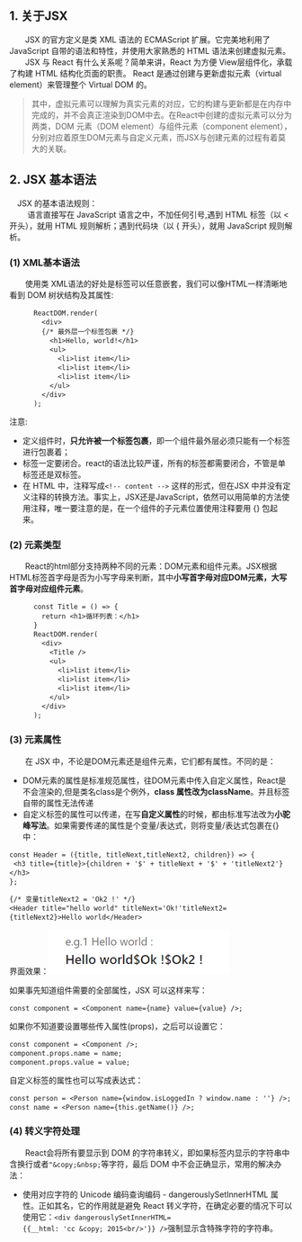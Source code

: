 ## 1. 关于JSX
&emsp;&emsp;JSX 的官方定义是类 XML 语法的 ECMAScript 扩展。它完美地利用了 JavaScript 自带的语法和特性，并使用大家熟悉的 HTML 语法来创建虚拟元素。<br>
&emsp;&emsp;JSX 与 React 有什么关系呢？简单来讲，React 为方便 View层组件化，承载了构建 HTML 结构化页面的职责。 React 是通过创建与更新虚拟元素（virtual element）来管理整个 Virtual DOM 的。<br>
> 其中，虚拟元素可以理解为真实元素的对应，它的构建与更新都是在内存中完成的，并不会真正渲染到DOM中去。在React中创建的虚拟元素可以分为两类，DOM 元素（DOM element）与组件元素（component element），分别对应着原生DOM元素与自定义元素，而JSX与创建元素的过程有着莫大的关联。

## 2. JSX 基本语法
&emsp;JSX 的基本语法规则：<br>
&emsp;&emsp; 语言直接写在 JavaScript 语言之中，不加任何引号,遇到 HTML 标签（以 < 开头），就用 HTML 规则解析；遇到代码块（以 { 开头），就用 JavaScript 规则解析。
### (1) XML基本语法
&emsp;&emsp;使用类 XML语法的好处是标签可以任意嵌套，我们可以像HTML一样清晰地看到 DOM 树状结构及其属性:

```
      ReactDOM.render(
        <div>
        {/* 最外层一个标签包裹 */}
          <h1>Hello, world!</h1>
          <ul> 
            <li>list item</li> 
            <li>list item</li> 
            <li>list item</li> 
          </ul>
        </div>
      );
```
注意:
- 定义组件时，**只允许被一个标签包裹**，即一个组件最外层必须只能有一个标签进行包裹着；
- 标签一定要闭合。react的语法比较严谨，所有的标签都需要闭合，不管是单标签还是双标签。
- 在 HTML 中，注释写成```<!-- content -->```
这样的形式，但在JSX 中并没有定义注释的转换方法。事实上，JSX还是JavaScript，依然可以用简单的方法使用注释，唯一要注意的是，在一个组件的子元素位置使用注释要用 {} 包起来。
### (2) 元素类型
&emsp;&emsp;React的html部分支持两种不同的元素：DOM元素和组件元素。JSX根据HTML标签首字母是否为小写字母来判断，其中**小写首字母对应DOM元素，大写首字母对应组件元素**。

```
      const Title = () => { 
        return <h1>循环列表：</h1>
      }
      ReactDOM.render(
        <div>
          <Title />
          <ul> 
            <li>list item</li> 
            <li>list item</li> 
            <li>list item</li> 
          </ul>
        </div>
      );
```
### (3) 元素属性
&emsp;&emsp;在 JSX 中，不论是DOM元素还是组件元素，它们都有属性。不同的是：<br>
- DOM元素的属性是标准规范属性，往DOM元素中传入自定义属性，React是不会渲染的,但是类名class是个例外，**class 属性改为className**。并且标签自带的属性无法传递<br>
- 自定义标签的属性可以传递，在写**自定义属性**的时候，都由标准写法改为**小驼峰写法**。如果需要传递的属性是个变量/表达式，则将变量/表达式包裹在{}中：
```
const Header = ({title, titleNext,titleNext2, children}) => { 
 <h3 title={title}>{children + '$' + titleNext + '$' + 'titleNext2'}</h3> 
};
```
```
{/* 变量titleNext2 = 'Ok2 !' */}
<Header title="hello world" titleNext='Ok!'titleNext2={titleNext2}>Hello world</Header>
```
界面效果：![](/images/图例1.png)


如果事先知道组件需要的全部属性，JSX 可以这样来写：

```
const component = <Component name={name} value={value} />;
```
如果你不知道要设置哪些传入属性(props)，之后可以设置它：
```
const component = <Component />; 
component.props.name = name; 
component.props.value = value;
```

自定义标签的属性也可以写成表达式：

```
const person = <Person name={window.isLoggedIn ? window.name : ''} />;
const name = <Person name={this.getName()} />;
```
### (4) 转义字符处理
&emsp;&emsp;React会将所有要显示到 DOM 的字符串转义，即如果标签内显示的字符串中含换行或者```"&copy;&nbsp;```等字符，最后 DOM 中不会正确显示，常用的解决办法：
- 使用对应字符的 Unicode 编码查询编码
- dangerouslySetInnerHTML 属性。正如其名，它的作用就是避免 React 转义字符，在确定必要的情况下可以使用它：```<div dangerouslySetInnerHTML={{__html: 'cc &copy; 2015<br/>'}} />```强制显示含特殊字符的字符串。
